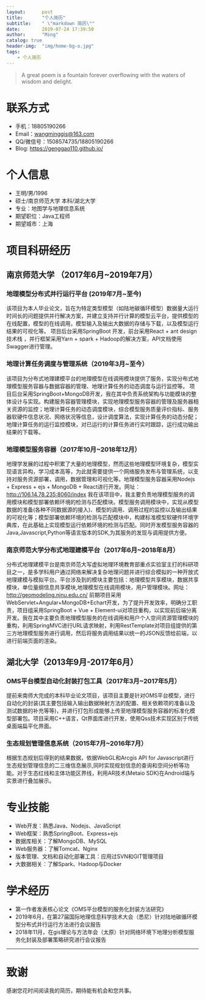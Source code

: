 ```yaml
---
layout:      post
title:       "个人简历"
subtitle:    " \"markdown 简历\""
date:        2019-07-24 17:39:50
author:      "Ming"
catalog: true
header-img:  "img/home-bg-o.jpg"
tags:
    - 个人简历
---
```


> A great poem is a fountain forever overflowing with the waters of wisdom and delight.

# 联系方式

- 手机：18805190266
- Email：wangminggis@163.com
- QQ/微信号：1508574735/18805190266
- Blog: https://genggao110.github.io/

# 个人信息

 - 王明/男/1996
 - 硕士/南京师范大学  本科/湖北大学
 - 专业：地图学与地理信息系统
 - 期望职位：Java工程师
 - 期望城市：上海
 
 # 项目科研经历
 
 ## 南京师范大学 （2017年6月~2019年7月） 
 
 ### 地理模型分布式并行运行平台 (2019年7月~至今)
 该项目为本人毕业论文，旨在为特定类型模型（如陆地碳循环模型）数据量大运行时间长的问题提供并行解决方案，并建立支持并行计算的模型云平台，提供模型的在线配置，模型的在线调用，模型输入及输出大数据的存储与下载，以及模型运行结果的可视化等。
 项目后台采用SpringBoot 开发，前台采用React + ant design技术栈 ，并行框架采用Yarn + spark + Hadoop的解决方案，API文档使用Swagger进行管理。

### 地理计算任务调度与管理系统（2019年3月~至今）
该项目为分布式地理建模平台的地理模型在线调用模块提供了服务，实现分布式地理模型服务容器与数据容器的管理、地理计算任务的动态调度与运行监控等。
项目后台采用SpringBoot+MongoDB开发，我在其中负责系统架构与功能模块的整体设计与实现。构建服务容器管理模块，实现地理模型服务容器的管理及服务器相关资源的监控；地理计算任务的动态调度模块，综合模型服务质量评价指标、服务器软硬件信息状况、网络状况等信息，设计调度算法，实现计算任务的动态分配；地理计算任务的运行监控模块，对已运行的计算任务进行实时跟踪，运行成功输出结果的下载等。

### 地理模型服务容器（2017年10月~2018年12月）
地理学发展的过程中积累了大量的地理模型，然而这些地理模型环境复杂，模型实现语言异构，学习成本高等，为此就需要提供一个网络服务发布与管理系统，以支持对服务资源部署，调用，数据管理和可视化等。地理模型服务容器采用Nodejs + Express + ejs + MongoDB + React进行开发。网址：http://106.14.78.235:8060/index
我在该项目中，我主要负责地理模型服务的调用模块和模型部署依赖环境的检测与匹配模块。模型服务调用模块中，实现从模型数据的准备(各种不同数据源的接入)、模型的调用、调用过程的监控以及输出结果的可视化等；模型部署依赖环境的检测与匹配模块中，构建标准模型软硬件环境字典库，在此基础上实现模型运行依赖环境的检测与匹配。同时开发模型服务容器的Java,Javascript,Python等语言版本的SDK,为其服务的发现与调用提供方便。 

### 南京师范大学分布式地理建模平台（2017年6月~2018年8月）
分布式地理建模平台是南京师范大写虚拟地理环境教育部重点实验室主打的科研项目之一，是多学科用户通过网络来解决复杂地理问题并进行综合模拟的一种开放式地理建模与模拟平台。平台涉及到的模块主要包括：地理模型共享模块，数据共享模块，单位量纲信息共享模块,地理模型在线调用模块，用户管理模块。网址：http://geomodeling.njnu.edu.cn/ 
前期项目采用WebServlet+Angular+MongoDB+Echart开发，为了提升开发效率，明确分工职责，项目组采用SpringBoot + Vue + Element-ui对项目重构，以实现前后端分离开发。我在其中主要负责地理模型服务的在线调用和用户个人空间资源管理模块的重构，利用SpringMVC进行URL请求映射，利用RestTemplate对项目组提供的第三方地理模型服务进行调用，然后将服务调用结果以统一的JSON反馈给前端，以进行前端页面的渲染。

## 湖北大学（2013年9月-2017年6月）

### OMS平台模型自动化封装打包工具（2017年3月~2017年5月）
提前来南师大完成的本科毕业论文项目，该项目主要是针对OMS平台模型，进行自动化的封装(其主要包括输入输出数据映射方法的配置、相关依赖项的准备以及测试数据的补充等等)，并进行打包形成能够上传至地理模型服务容器的标准化模型部署包。项目采用C++语言，Qt界面库进行开发，使用Qss技术实现区别于传统桌面端扁平化界面。 

### 生态规划管理信息系统（2015年7月~2016年7月）
根据生态规划后得到的结果数据，依据WebGL和Arcgis API for Javascript进行生态规划管理信息的二三维信息展示,同时实现规划信息的查询和空间分析等功能。对于生态红线和主体功能区界线，利用AR技术(Metaio SDK)在Android端与实景进行叠加展示。
 
# 专业技能

- Web开发：熟悉Java、Nodejs、JavaScript
- Web框架：熟悉SpringBoot、Express+ejs
- 数据库相关：了解MongoDB、MySQL
- Web服务器：了解Tomcat、Nginx
- 版本管理、文档和自动化部署工具：应用过SVN和GIT管理项目
- 大数据相关：了解Spark、Hadoop与Docker

 # 学术经历
 - 第一作者发表核心论文《OMS平台模型的服务化封装方法研究》
 - 2019年6月，在第27届国际地理信息科学技术大会（悉尼）针对陆地碳循环模型分布式并行运行方法进行会议报告
 - 2018年11月，在gis理论与方法年会（太原）针对网络环境下地理分析模型服务化封装及部署策略研究进行会议报告

---      
# 致谢
感谢您花时间阅读我的简历，期待能有机会和您共事。